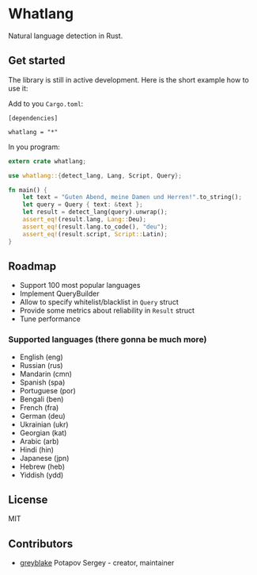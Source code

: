 # Whatlang

Natural language detection in Rust.

## Get started

The library is still in active development. Here is the short example how to use it:

Add to you `Cargo.toml`:
```
[dependencies]

whatlang = "*"
```

In you program:

```rust
extern crate whatlang;

use whatlang::{detect_lang, Lang, Script, Query};

fn main() {
    let text = "Guten Abend, meine Damen und Herren!".to_string();
    let query = Query { text: &text };
    let result = detect_lang(query).unwrap();
    assert_eq!(result.lang, Lang::Deu);
    assert_eq!(result.lang.to_code(), "deu");
    assert_eq!(result.script, Script::Latin);
}
```

## Roadmap

* Support 100 most popular languages
* Implement QueryBuilder
* Allow to specify whitelist/blacklist in `Query` struct
* Provide some metrics about reliability in `Result` struct
* Tune performance

### Supported languages (there gonna be much more)
* English (eng)
* Russian (rus)
* Mandarin (cmn)
* Spanish (spa)
* Portuguese (por)
* Bengali (ben)
* French (fra)
* German (deu)
* Ukrainian (ukr)
* Georgian (kat)
* Arabic (arb)
* Hindi (hin)
* Japanese (jpn)
* Hebrew (heb)
* Yiddish (ydd)

## License

MIT

## Contributors

- [greyblake](https://github.com/greyblake) Potapov Sergey - creator, maintainer
